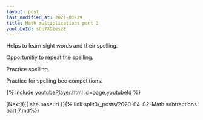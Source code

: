 ```yaml
---
layout: post
last_modified_at: 2021-03-29
title: Math multiplications part 3
youtubeId: sGu7XDieszE
---
```

 
 
Helps to learn sight words and their spelling.

Opportunitiy to repeat the spelling. 

Practice spelling. 
 
Practice for spelling bee competitions. 
 
{% include youtubePlayer.html id=page.youtubeId %}
 
 

[Next]({{ site.baseurl }}{% link  split3/_posts/2020-04-02-Math subtractions part 7.md%})
 
